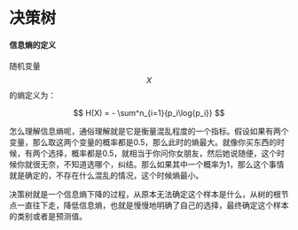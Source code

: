 # 决策树

#### 信息熵的定义

随机变量$$X$$的熵定义为：

$$
H(X) = - \sum^n_{i=1}{p_i\log{p_i}}
$$

怎么理解信息熵呢，通俗理解就是它是衡量混乱程度的一个指标。假设如果有两个变量，那么取这两个变量的概率都是0.5，那么此时的熵最大。就像你买东西的时候，有两个选择，概率都是0.5，就相当于你问你女朋友，然后她说随便，这个时候你就很无奈，不知道选哪个，纠结。那么如果其中一个概率为1，那么这个事情就是确定的，不存在什么混乱的情况，这个时候熵最小。

决策树就是一个信息熵下降的过程，从原本无法确定这个样本是什么，从树的根节点一直往下走，降低信息熵，也就是慢慢地明确了自己的选择，最终确定这个样本的类别或者是预测值。

